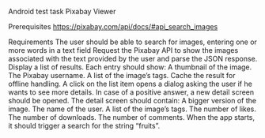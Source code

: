 Android test task Pixabay Viewer

Prerequisites
https://pixabay.com/api/docs/#api_search_images

Requirements
The user should be able to search for images, entering one or more words in a text field
Request the Pixabay API to show the images associated with the text provided by the user and parse the JSON response. Display a list of results. Each entry should show:
A thumbnail of the image. The Pixabay username. A list of the image’s tags.
Cache the result for offline handling.
A click on the list item opens a dialog asking the user if he wants to see more details. In case of a positive answer, a new detail screen should be opened.
The detail screen should contain:
A bigger version of the image. The name of the user.
A list of the image’s tags.
The number of likes.
The number of downloads.
The number of comments.
When the app starts, it should trigger a search for the string “fruits”.
